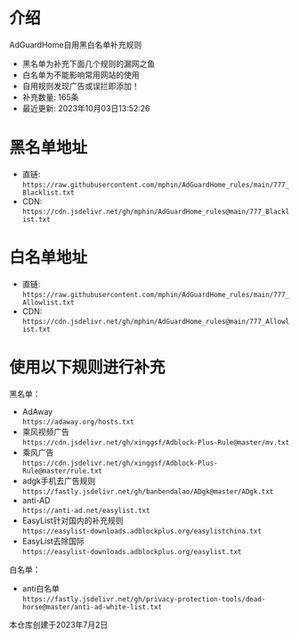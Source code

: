 # 介绍
AdGuardHome自用黑白名单补充规则  
* 黑名单为补充下面几个规则的漏网之鱼
* 白名单为不能影响常用网站的使用
* 自用规则发现广告或误拦即添加！
* 补充数量: 165条
* 最近更新: 2023年10月03日13:52:26
# 黑名单地址
* 直链:  
`https://raw.githubusercontent.com/mphin/AdGuardHome_rules/main/777_Blacklist.txt`  
* CDN:  
`https://cdn.jsdelivr.net/gh/mphin/AdGuardHome_rules@main/777_Blacklist.txt`  
# 白名单地址 
* 直链:  
`https://raw.githubusercontent.com/mphin/AdGuardHome_rules/main/777_Allowlist.txt`  
* CDN:  
`https://cdn.jsdelivr.net/gh/mphin/AdGuardHome_rules@main/777_Allowlist.txt`  

# 使用以下规则进行补充  
黑名单：   
* AdAway  
`https://adaway.org/hosts.txt`  
* 乘风视频广告  
`https://cdn.jsdelivr.net/gh/xinggsf/Adblock-Plus-Rule@master/mv.txt`
* 乘风广告  
`https://cdn.jsdelivr.net/gh/xinggsf/Adblock-Plus-Rule@master/rule.txt`  
* adgk手机去广告规则  
`https://fastly.jsdelivr.net/gh/banbendalao/ADgk@master/ADgk.txt`  
* anti-AD  
`https://anti-ad.net/easylist.txt`  
* EasyList针对国内的补充规则  
`https://easylist-downloads.adblockplus.org/easylistchina.txt`  
* EasyList去除国际  
`https://easylist-downloads.adblockplus.org/easylist.txt`  

白名单：  
* anti白名单  
`https://fastly.jsdelivr.net/gh/privacy-protection-tools/dead-horse@master/anti-ad-white-list.txt`  


        
本仓库创建于2023年7月2日
